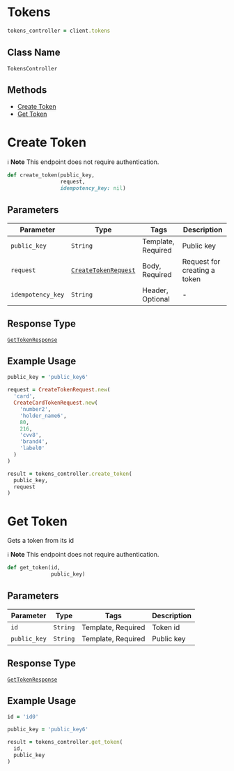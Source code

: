 # Tokens

```ruby
tokens_controller = client.tokens
```

## Class Name

`TokensController`

## Methods

* [Create Token](../../doc/controllers/tokens.md#create-token)
* [Get Token](../../doc/controllers/tokens.md#get-token)


# Create Token

:information_source: **Note** This endpoint does not require authentication.

```ruby
def create_token(public_key,
                 request,
                 idempotency_key: nil)
```

## Parameters

| Parameter | Type | Tags | Description |
|  --- | --- | --- | --- |
| `public_key` | `String` | Template, Required | Public key |
| `request` | [`CreateTokenRequest`](../../doc/models/create-token-request.md) | Body, Required | Request for creating a token |
| `idempotency_key` | `String` | Header, Optional | - |

## Response Type

[`GetTokenResponse`](../../doc/models/get-token-response.md)

## Example Usage

```ruby
public_key = 'public_key6'

request = CreateTokenRequest.new(
  'card',
  CreateCardTokenRequest.new(
    'number2',
    'holder_name6',
    80,
    216,
    'cvv8',
    'brand4',
    'label0'
  )
)

result = tokens_controller.create_token(
  public_key,
  request
)
```


# Get Token

Gets a token from its id

:information_source: **Note** This endpoint does not require authentication.

```ruby
def get_token(id,
              public_key)
```

## Parameters

| Parameter | Type | Tags | Description |
|  --- | --- | --- | --- |
| `id` | `String` | Template, Required | Token id |
| `public_key` | `String` | Template, Required | Public key |

## Response Type

[`GetTokenResponse`](../../doc/models/get-token-response.md)

## Example Usage

```ruby
id = 'id0'

public_key = 'public_key6'

result = tokens_controller.get_token(
  id,
  public_key
)
```

